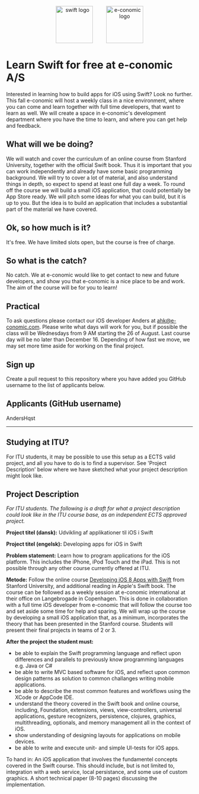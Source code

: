<!-- ![Swift logo]() -->
<p align="center">
<img width="100" height="100" src="http://eclipsesource.com/blogs/wp-content/uploads/2014/06/Apple_Swift_Logo.png" alt="swift logo">
&nbsp;
&nbsp;
&nbsp;
&nbsp;
<img width="100" height="100" src="http://ordrestyring.dk/wp-content/uploads/2015/05/e-conomic_ny.jpg" alt="e-conomic logo">
</p>

# Learn Swift for free at e-conomic A/S

Interested in learning how to build apps for iOS using Swift?  Look no further. This fall e-conomic will host a weekly class in a nice environment, where you can come and learn together with full time developers, that want to learn as well. We will create a space in e-conomic's development department where you have the time to learn, and where you can get help and feedback.

## What will we be doing? 
We will watch and cover the curriculum of an online course from Stanford University, together with the official Swift book. Thus it is important that you can work independently and already have some basic programming background. We will try to cover a lot of material, and also understand things in depth, so expect to spend at least one full day a week. To round off the course we will build a small iOS application, that could potentially be App Store ready. We will pitch some ideas for what you can build, but it is up to you. But the idea is to build an application that includes a substantial part of the material we have covered.

## Ok, so how much is it?
It's free. We have limited slots open, but the course is free of charge. 

## So what is the catch?
No catch. We at e-conomic would like to get contact to new and future developers, and show you that e-conomic is a nice place to be and work. The aim of the course will be for you to learn!

## Practical
To ask questions please contact our iOS developer Anders at ahk@e-conomic.com. Please write what days will work for you, but if possible the class will be Wednesdays from 9 AM starting the 26 of August. Last course day will be no later than December 16. Depending of how fast we move, we may set more time aside for working on the final project.

## Sign up
Create a pull request to this repository where you have added you GitHub username to the list of applicants below.

## Applicants (GitHub username)
AndersHqst

---

## Studying at ITU?
For ITU students, it may be possible to use this setup as a ECTS valid project, and all you have to do is to find a supervisor. See 'Project Description' below where we have sketched what your project description might look like.

## Project Description

<i>For ITU students. The following is a draft for what a project description could look like in the ITU course base, as an independent ECTS approved project.</i>

<b>Project titel (dansk):</b>   Udvikling af applikationer til iOS i Swift

<b>Project titel (engelsk):</b> Developing apps for iOS in Swift

<b>Problem statement:</b> Learn how to program applications for the iOS platform. This includes the iPhone, iPod Touch and the iPad. This is not possible through any other course currently offered at ITU.

<b>Metode:</b> Follow the online course [Developing iOS 8 Apps with Swift](https://itunes.apple.com/us/course/developing-ios-8-apps-swift/id961180099) from Stanford University, and additional reading in Apple's Swift book. The course can be followed as a weekly session at e-conomic international at their office on Langebrogade in Copenhagen. This is done in collaboration with a full time iOS developer from e-conomic that will follow the course too and set aside some time for help and sparing. We will wrap up the course by developing a small iOS application that, as a minimum, incorporates the theory that has been presented in the Stanford course. Students will present their final projects in teams of 2 or 3.

<b>After the project the student must:</b>

* be able to explain the Swift programming language and reflect upon differences and parallels to previously know programming languages e.g. Java or C#
* be able to write MVC based software for iOS, and reflect upon common design patterns as solution to common challanges writing mobile applications.
* be able to describe the most common features and workflows using the XCode or AppCode IDE.
* understand the theory covered in the Swift book and online course, including, Foundation, extensions, views, view-controllers, universal applications, gesture recognizers, persistence, clojures, graphics, multithreading, optionals, and memory management all in the context of iOS.
* show understanding of designing layouts for applications on mobile devices.
* be able to write and execute unit- and simple UI-tests for iOS apps.

To hand in: An iOS application that involves the fundamentel concepts covered in the Swift course. This should include, but is not limited to, integration with a web service, local persistance, and some use of custom graphics. A short technical paper (8-10 pages) discussing the implementation.